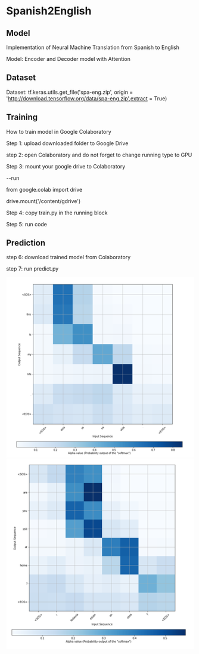 # Spanish2English

## Model 

Implementation of Neural Machine Translation from Spanish to English 

Model: Encoder and Decoder model with Attention

## Dataset 

Dataset: tf.keras.utils.get_file('spa-eng.zip', origin = 'http://download.tensorflow.org/data/spa-eng.zip',extract = True)

## Training 

How to train model in Google Colaboratory 

Step 1: upload downloaded folder to Google Drive

step 2: open Colaboratory and do not forget to change running type to GPU

Step 3: mount your google drive to Colaboratory

--run

from google.colab import drive

drive.mount('/content/gdrive')


Step 4: copy train.py in the running block

Step 5: run code

## Prediction

step 6: download trained model from Colaboratory 

step 7: run predict.py

![What is this](assets/1.png)
![What is this](assets/2.png)


